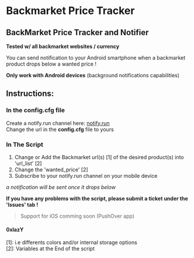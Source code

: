 # Backmarket Price Tracker
## BackMarket Price Tracker and Notifier  

**Tested w/ all backmarket websites / currency**   

You can send notification to your Android smartphone when a backmarket product drops below a wanted price !  

**Only work with Android devices** (background notifications capabilities)  

## Instructions:  
### In the config.cfg file  
Create a notify.run channel here: [notify.run](https://notify.run)  
Change the url in the **config.cfg** file to yours

### In The Script  
1. Change or Add the Backmarket url(s) [1] of the desired product(s) into 'url_list' [2]
2. Change the 'wanted_price' [2]
3. Subscribe to your notify.run channel on your mobile device 

*a notification will be sent once it drops below*

 
**If you have any problems with the script, please submit a ticket under the 'Issues' tab !** 

> Support for iOS comming soon (PushOver app)


#### 0xlazY ####

[1]: i.e differents colors and/or internal storage options  
[2]: Variables at the End of the script